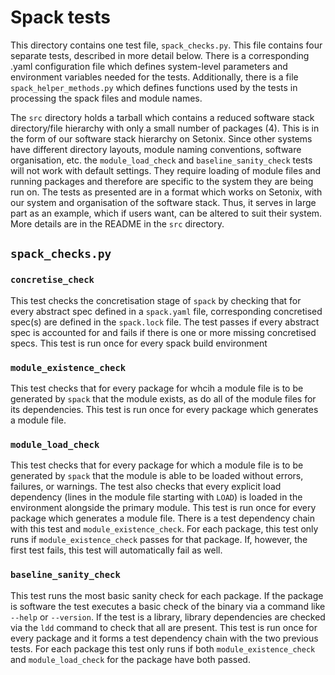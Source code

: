 # Spack tests

This directory contains one test file, `spack_checks.py`. This file contains four separate tests, described in more detail below. There is a corresponding .yaml configuration file which defines system-level parameters and environment variables needed for the tests. Additionally, there is a file `spack_helper_methods.py` which defines functions used by the tests in processing the spack files and module names.

The `src` directory holds a tarball which contains a reduced software stack directory/file hierarchy with only a small number of packages (4). This is in the form of our software stack hierarchy on Setonix. Since other systems have different directory layouts, module naming conventions, software organisation, etc. the `module_load_check` and `baseline_sanity_check` tests will not work with default settings. They require loading of module files and running packages and therefore are specific to the system they are being run on. The tests as presented are in a format which works on Setonix, with our system and organisation of the software stack. Thus, it serves in large part as an example, which if users want, can be altered to suit their system. More details are in the README in the `src` directory.


## `spack_checks.py`

### `concretise_check`

This test checks the concretisation stage of `spack` by checking that for every abstract spec defined in a `spack.yaml` file, corresponding concretised spec(s) are defined in the `spack.lock` file. The test passes if every abstract spec is accounted for and fails if there is one or more missing concretised specs. This test is run once for every spack build environment

### `module_existence_check`

This test checks that for every package for whcih a module file is to be generated by `spack` that the module exists, as do all of the module files for its dependencies. This test is run once for every package which generates a module file.

### `module_load_check`

This test checks that for every package for which a module file is to be generated by `spack` that the module is able to be loaded without errors, failures, or warnings. The test also checks that every explicit load dependency (lines in the module file starting with `LOAD`) is loaded in the environment alongside the primary module. This test is run once for every package which generates a module file. There is a test dependency chain with this test and `module_existence_check`. For each package, this test only runs if `module_existence_check` passes for that package. If, however, the first test fails, this test will automatically fail as well.

### `baseline_sanity_check`

This test runs the most basic sanity check for each package. If the package is software the test executes a basic check of the binary via a command like `--help` or `--version`. If the test is a library, library dependencies are checked via the `ldd` command to check that all are present. This test is run once for every package and it forms a test dependency chain with the two previous tests. For each package this test only runs if both `module_existence_check` and `module_load_check` for the package have both passed.
